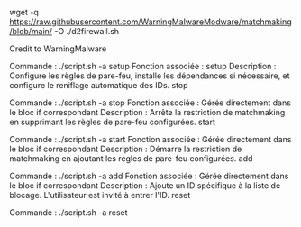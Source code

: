 wget -q https://raw.githubusercontent.com/WarningMalwareModware/matchmaking/blob/main/ -O ./d2firewall.sh

Credit to WarningMalware 

Commande : ./script.sh -a setup
Fonction associée : setup
Description : Configure les règles de pare-feu, installe les dépendances si nécessaire, et configure le reniflage automatique des IDs.
stop

Commande : ./script.sh -a stop
Fonction associée : Gérée directement dans le bloc if correspondant
Description : Arrête la restriction de matchmaking en supprimant les règles de pare-feu configurées.
start

Commande : ./script.sh -a start
Fonction associée : Gérée directement dans le bloc if correspondant
Description : Démarre la restriction de matchmaking en ajoutant les règles de pare-feu configurées.
add

Commande : ./script.sh -a add
Fonction associée : Gérée directement dans le bloc if correspondant
Description : Ajoute un ID spécifique à la liste de blocage. L'utilisateur est invité à entrer l'ID.
reset

Commande : ./script.sh -a reset
